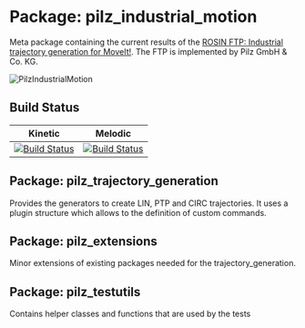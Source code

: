 # Package: pilz_industrial_motion
Meta package containing the current results of the
[ROSIN FTP: Industrial trajectory generation for MoveIt!](http://rosin-project.eu/ftp/industrial-trajectory-generation).
The FTP is implemented by Pilz GmbH & Co. KG.

![PilzIndustrialMotion](http://rosin-project.eu/wp-content/uploads/prbt_Service_Robotics_Modules_plus_Operator-1024x683.jpg)

## Build Status

| Kinetic | Melodic |
| --------|-------- |
| [![Build Status](https://travis-ci.org/PilzDE/pilz_robots.svg?branch=kinetic-devel)](https://travis-ci.org/PilzDE/pilz_industrial_motion) | [![Build Status](https://travis-ci.org/PilzDE/pilz_robots.svg?branch=melodic-devel)](https://travis-ci.org/PilzDE/pilz_industrial_motion) |


## Package: pilz_trajectory_generation
Provides the generators to create LIN, PTP and CIRC trajectories. It uses a plugin structure which allows to the
definition of custom commands.

## Package: pilz_extensions
Minor extensions of existing packages needed for the trajectory_generation.

## Package: pilz_testutils
Contains helper classes and functions that are used by the tests



